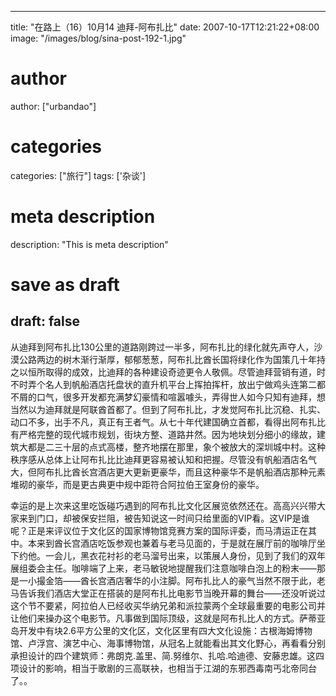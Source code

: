 
---
title: "在路上（16）10月14 迪拜-阿布扎比"
date: 2007-10-17T12:21:22+08:00
image: "/images/blog/sina-post-192-1.jpg"
# author
author: ["urbandao"]
# categories
categories: ["旅行"]
tags: ['杂谈']
# meta description
description: "This is meta description"
# save as draft
draft: false
---

从迪拜到阿布扎比130公里的道路刚跨过一半多，阿布扎比的绿化就先声夺人，沙漠公路两边的树木渐行渐厚，郁郁葱葱，阿布扎比酋长国将绿化作为国策几十年持之以恒所取得的成效，比迪拜的各种建设奇迹更令人敬佩。尽管迪拜营销有道，时不时弄个名人到帆船酒店托盘状的直升机平台上挥拍挥杆，放出宁做鸡头连第二都不屑的口气，很多开发都充满梦幻豪情和喧嚣噱头，弄得世人如今只知有迪拜，想当然以为迪拜就是阿联酋首都了。但到了阿布扎比，才发觉阿布扎比沉稳、扎实、动口不多，出手不凡，真正有王者气。从七十年代建国确立首都，看得出阿布扎比有严格完整的现代城市规划，街块方整、道路井然。因为地块划分细小的缘故，建筑大都是二三十层的点式高楼，整齐地摆在那里，象个被放大的深圳城中村。这种秩序感从总体上让阿布扎比比迪拜更容易被认知和把握。尽管没有帆船酒店名气大，但阿布扎比酋长宫酒店更大更新更豪华，而且这种豪华不是帆船酒店那种元素堆砌的豪华，而是更古典更中规中距符合阿拉伯王室身份的豪华。

幸运的是上次来这里吃饭碰巧遇到的阿布扎比文化区展览依然还在。高高兴兴带大家来到门口，却被保安拦阻，被告知说这一时间只给里面的VIP看。这VIP是谁呢？正是来评议位于文化区的国家博物馆竞赛方案的国际评委，而马清运正在其中。本来到酋长宫酒店吃饭参观也兼着与老马见面的，于是就在展厅前的咖啡厅坐下约他。一会儿，黑衣花衬衫的老马溜号出来，以策展人身份，见到了我们的双年展组委会主任。咖啡端了上来，老马敏锐地提醒我们注意咖啡白泡上的粉末——那是一小撮金箔——酋长宫酒店奢华的小注脚。阿布扎比人的豪气当然不限于此，老马告诉我们酒店大堂正在搭装的是阿布扎比电影节当晚开幕的舞台——还没听说过这个节不要紧，阿拉伯人已经收买华纳兄弟和派拉蒙两个全球最重要的电影公司并让他们来操办这个电影节。凡事做到国际顶级，这就是阿布扎比人的方式。萨蒂亚岛开发中有块2.6平方公里的文化区，文化区里有四大文化设施：古根海姆博物馆、卢浮宫、演艺中心、海事博物馆，从冠名上就能看出其文化野心，再看看分别承担设计的四个建筑师：弗朗克.盖里、简.努维尔、扎哈.哈迪德、安藤忠雄。这四项设计的影响，相当于歌剧的三高联袂，也相当于江湖的东邪西毒南丐北帝同台了。。
